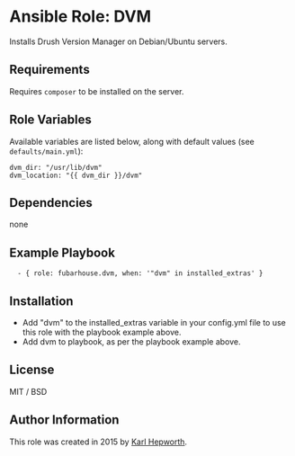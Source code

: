 # Ansible Role: DVM

Installs Drush Version Manager on Debian/Ubuntu servers.

## Requirements

Requires `composer` to be installed on the server.

## Role Variables

Available variables are listed below, along with default values (see `defaults/main.yml`):

```
dvm_dir: "/usr/lib/dvm"
dvm_location: "{{ dvm_dir }}/dvm"
```

## Dependencies

  none

## Example Playbook

```
  - { role: fubarhouse.dvm, when: '"dvm" in installed_extras' }
```

## Installation

  * Add "dvm" to the installed_extras variable in your config.yml file to use this role with the playbook example above.
  * Add dvm to playbook, as per the playbook example above.

## License

MIT / BSD

## Author Information

This role was created in 2015 by [Karl Hepworth](https://twitter.com/fubarhouse).
